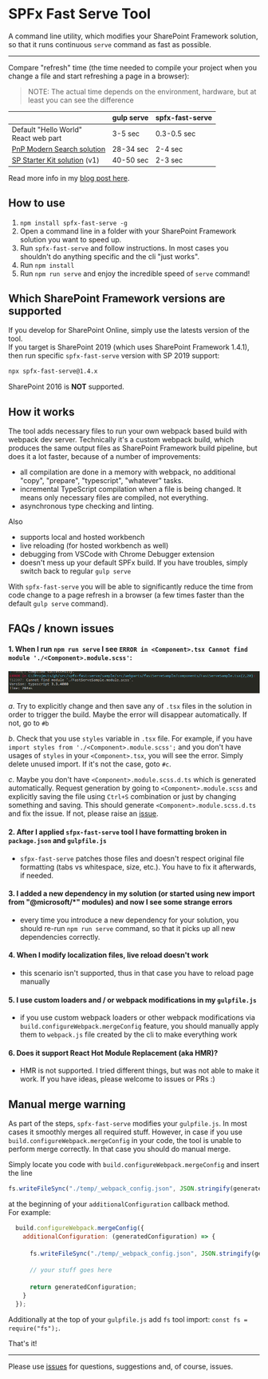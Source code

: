 # SPFx Fast Serve Tool

A command line utility, which modifies your SharePoint Framework solution, so that it runs continuous `serve` command as fast as possible.

---

Compare "refresh" time (the time needed to compile your project when you change a file and start refreshing a page in a browser):
> NOTE: The actual time depends on the environment, hardware, but at least you can see the difference

|                                                                                     | gulp serve | spfx-fast-serve |
| ----------------------------------------------------------------------------------- | ---------- | --------------- |
| Default "Hello World" <br> React web part                                           | 3-5 sec    | 0.3-0.5 sec     |
| [PnP Modern Search solution](https://github.com/microsoft-search/pnp-modern-search) | 28-34 sec  | 2-4 sec         |
| [SP Starter Kit solution](https://github.com/SharePoint/sp-starter-kit) (v1)        | 40-50 sec  | 2-3 sec         |

Read more info in my [blog post here](https://spblog.net/post/2020/03/24/spfx-overclockers-or-how-significantly-speed-up-the-gulp-serve-command).

## How to use

1. `npm install spfx-fast-serve -g`
2. Open a command line in a folder with your SharePoint Framework solution you want to speed up.
3. Run `spfx-fast-serve` and follow instructions. In most cases you shouldn't do anything specific and the cli "just works".
4. Run `npm install`
5. Run `npm run serve` and enjoy the incredible speed of `serve` command!

## Which SharePoint Framework versions are supported

If you develop for SharePoint Online, simply use the latests version of the tool.  
If you target is SharePoint 2019 (which uses SharePoint Framework 1.4.1), then run specific `spfx-fast-serve` version with SP 2019 support:

```bash
npx spfx-fast-serve@1.4.x
```

SharePoint 2016 is **NOT** supported.

## How it works

The tool adds necessary files to run your own webpack based build with webpack dev server. Technically it's a custom webpack build, which produces the same output files as SharePoint Framework build pipeline, but does it a lot faster, because of a number of improvements:

- all compilation are done in a memory with webpack, no additional "copy", "prepare", "typescript", "whatever" tasks.
- incremental TypeScript compilation when a file is being changed. It means only necessary files are compiled, not everything.
- asynchronous type checking and linting.

Also

- supports local and hosted workbench
- live reloading (for hosted workbench as well)
- debugging from VSCode with Chrome Debugger extension
- doesn't mess up your default SPFx build. If you have troubles, simply switch back to regular `gulp serve`

With `spfx-fast-serve` you will be able to significantly reduce the time from code change to a page refresh in a browser (a few times faster than the  default `gulp serve` command).

## FAQs / known issues

#### 1. When I run `npm run serve` I see `ERROR in <Component>.tsx Cannot find module './<Component>.module.scss'`:
![Error](img/missing-module-error.png)

*a*. Try to explicitly change and then save any of `.tsx` files in the solution in order to trigger the build. Maybe the error will disappear automatically. If not, go to `#b`  

*b*. Check that you use `styles` variable in `.tsx` file. For example, if you have `import styles from './<Component>.module.scss';` and you don't have usages of `styles` in your `<Component>.tsx`, you will see the error. Simply delete unused import. If it's not the case, goto `#c`.  

*c*. Maybe you don't have `<Component>.module.scss.d.ts` which is generated automatically. Request generation by going to `<Component>.module.scss` and explicitly saving the file using `Ctrl+S` combination or just by changing something and saving. This should generate `<Component>.module.scss.d.ts` and fix the issue. If not, please raise an [issue](https://github.com/s-KaiNet/spfx-fast-serve/issues).

#### 2. After I applied `sfpx-fast-serve` tool I have formatting broken in `package.json` and `gulpfile.js`

- `sfpx-fast-serve` patches those files and doesn't respect original file formatting (tabs vs whitespace, size, etc.). You have to fix it afterwards, if needed.

#### 3. I added a new dependency in my solution (or started using new import from "@microsoft/*" modules) and now I see some strange errors

- every time you introduce a new dependency for your solution, you should re-run `npm run serve` command, so that it picks up all new dependencies correctly.

#### 4. When I modify localization files, live reload doesn't work

- this scenario isn't supported, thus in that case you have to reload page manually

#### 5. I use custom loaders and / or webpack modifications in my `gulpfile.js`

- if you use custom webpack loaders or other webpack modifications via `build.configureWebpack.mergeConfig` feature, you should manually apply them to `webpack.js` file created by the cli to make everything work
  
#### 6. Does it support React Hot Module Replacement (aka HMR)?

- HMR is not supported. I tried different things, but was not able to make it work. If you have ideas, please welcome to issues or PRs :)

## Manual merge warning

As part of the steps, `spfx-fast-serve` modifies your `gulpfile.js`. In most cases it smoothly merges all required stuff. However, in case if you use `build.configureWebpack.mergeConfig` in your code, the tool is unable to perform merge correctly. In that case you should do manual merge.  

Simply locate you code with `build.configureWebpack.mergeConfig` and insert the line

```javascript
fs.writeFileSync("./temp/_webpack_config.json", JSON.stringify(generatedConfiguration, null, 2));
```

at the beginning of your `additionalConfiguration` callback method.  
For example:

```javascript
  build.configureWebpack.mergeConfig({
    additionalConfiguration: (generatedConfiguration) => {

      fs.writeFileSync("./temp/_webpack_config.json", JSON.stringify(generatedConfiguration, null, 2)); // <-- the needed line

      // your stuff goes here

      return generatedConfiguration;
    }
  });
```

Additionally at the top of your `gulpfile.js` add `fs` tool import: `const fs = require("fs");`. 

That's it!

---
Please use [issues](https://github.com/s-KaiNet/spfx-fast-serve/issues) for questions, suggestions and, of course, issues.
